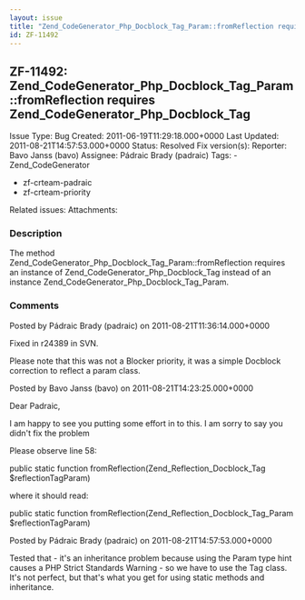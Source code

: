 ```yaml
---
layout: issue
title: "Zend_CodeGenerator_Php_Docblock_Tag_Param::fromReflection requires Zend_CodeGenerator_Php_Docblock_Tag"
id: ZF-11492
---
```


ZF-11492: Zend\_CodeGenerator\_Php\_Docblock\_Tag\_Param::fromReflection requires Zend\_CodeGenerator\_Php\_Docblock\_Tag
-------------------------------------------------------------------------------------------------------------------------

 Issue Type: Bug Created: 2011-06-19T11:29:18.000+0000 Last Updated: 2011-08-21T14:57:53.000+0000 Status: Resolved Fix version(s): 
 Reporter:  Bavo Janss (bavo)  Assignee:  Pádraic Brady (padraic)  Tags: - Zend\_CodeGenerator
- zf-crteam-padraic
- zf-crteam-priority
 
 Related issues: 
 Attachments: 
### Description

The method Zend\_CodeGenerator\_Php\_Docblock\_Tag\_Param::fromReflection requires an instance of Zend\_CodeGenerator\_Php\_Docblock\_Tag instead of an instance Zend\_CodeGenerator\_Php\_Docblock\_Tag\_Param.

 

 

### Comments

Posted by Pádraic Brady (padraic) on 2011-08-21T11:36:14.000+0000

Fixed in r24389 in SVN.

Please note that this was not a Blocker priority, it was a simple Docblock correction to reflect a param class.

 

 

Posted by Bavo Janss (bavo) on 2011-08-21T14:23:25.000+0000

Dear Padraic,

I am happy to see you putting some effort in to this. I am sorry to say you didn't fix the problem

Please observe line 58:

public static function fromReflection(Zend\_Reflection\_Docblock\_Tag $reflectionTagParam)

where it should read:

public static function fromReflection(Zend\_Reflection\_Docblock\_Tag\_Param $reflectionTagParam)

 

 

Posted by Pádraic Brady (padraic) on 2011-08-21T14:57:53.000+0000

Tested that - it's an inheritance problem because using the Param type hint causes a PHP Strict Standards Warning - so we have to use the Tag class. It's not perfect, but that's what you get for using static methods and inheritance.

 

 